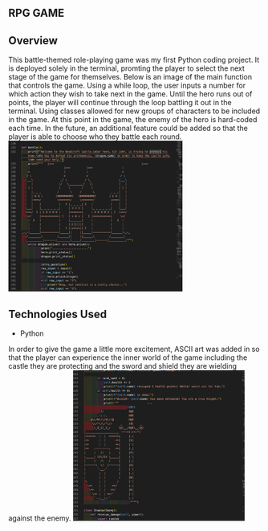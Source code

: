 ## **RPG GAME**

## **Overview**
This battle-themed role-playing game was my first Python coding project. It is deployed solely in the terminal, promting the player to select the next stage of the game for themselves. 
Below is an image of the main function that controls the game. Using a while loop, the user inputs a number for which action they wish to take next in the game. Until the hero runs out of points, the player will continue through the loop battling it out in the terminal. 
Using classes allowed for new groups of characters to be included in the game. 
At this point in the game, the enemy of the hero is hard-coded each time. In the future, an additional feature could be added so that the player is able to choose who they battle each round. 
<img src="images/welcome.png" alt="alt text" width="auto" height="300px">

## **Technologies Used**
* Python

In order to give the game a little more excitement, ASCII art was added in so that the player can experience the inner world of the game including the castle they are protecting and the sword and shield they are wielding against the enemy. 
<img src="images/youwon.png" alt="alt text" width="auto" height="300px">








 

